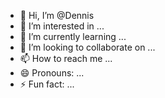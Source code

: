 - 👋 Hi, I’m @Dennis
- 👀 I’m interested in ...
- 🌱 I’m currently learning ...
- 💞️ I’m looking to collaborate on ...
- 📫 How to reach me ...
- 😄 Pronouns: ...
- ⚡ Fun fact: ...

<!---
Dennis skyler is a ✨ special ✨ repository because its `README.md` (this file) appears on your GitHub profile.
You can click the Preview link to take a look at your changes.
--->
